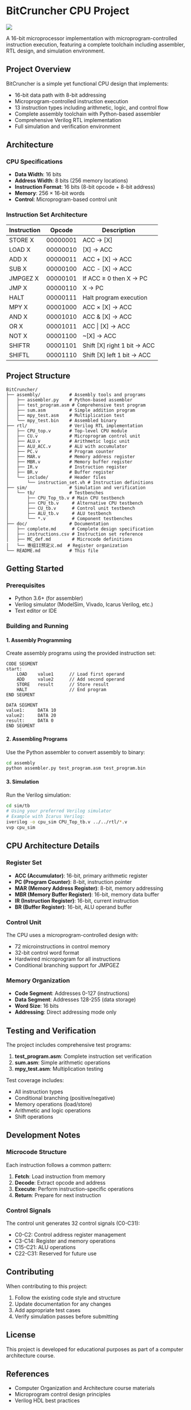 # BitCruncher CPU Project

[![](doc/bitcruncher.png)](https://github.com/SCaAg/BitCruncher/blob/main/doc/bitcruncher.png)

A 16-bit microprocessor implementation with microprogram-controlled instruction execution, featuring a complete toolchain including assembler, RTL design, and simulation environment.

## Project Overview

BitCruncher is a simple yet functional CPU design that implements:
- 16-bit data path with 8-bit addressing
- Microprogram-controlled instruction execution
- 13 instruction types including arithmetic, logic, and control flow
- Complete assembly toolchain with Python-based assembler
- Comprehensive Verilog RTL implementation
- Full simulation and verification environment

## Architecture

### CPU Specifications
- **Data Width**: 16 bits
- **Address Width**: 8 bits (256 memory locations)
- **Instruction Format**: 16 bits (8-bit opcode + 8-bit address)
- **Memory**: 256 × 16-bit words
- **Control**: Microprogram-based control unit

### Instruction Set Architecture

| Instruction | Opcode | Description |
|-------------|--------|-------------|
| STORE X     | 00000001 | ACC → [X] |
| LOAD X      | 00000010 | [X] → ACC |
| ADD X       | 00000011 | ACC + [X] → ACC |
| SUB X       | 00000100 | ACC - [X] → ACC |
| JMPGEZ X    | 00000101 | If ACC ≥ 0 then X → PC |
| JMP X       | 00000110 | X → PC |
| HALT        | 00000111 | Halt program execution |
| MPY X       | 00001000 | ACC × [X] → ACC |
| AND X       | 00001010 | ACC & [X] → ACC |
| OR X        | 00001011 | ACC \| [X] → ACC |
| NOT X       | 00001100 | ~[X] → ACC |
| SHIFTR      | 00001101 | Shift [X] right 1 bit → ACC |
| SHIFTL      | 00001110 | Shift [X] left 1 bit → ACC |

## Project Structure

```
BitCruncher/
├── assembly/           # Assembly tools and programs
│   ├── assembler.py    # Python-based assembler
│   ├── test_program.asm # Comprehensive test program
│   ├── sum.asm         # Simple addition program
│   ├── mpy_test.asm    # Multiplication test
│   └── mpy_test.bin    # Assembled binary
├── rtl/                # Verilog RTL implementation
│   ├── CPU_top.v       # Top-level CPU module
│   ├── CU.v            # Microprogram control unit
│   ├── ALU.v           # Arithmetic logic unit
│   ├── ALU_ACC.v       # ALU with accumulator
│   ├── PC.v            # Program counter
│   ├── MAR.v           # Memory address register
│   ├── MBR.v           # Memory buffer register
│   ├── IR.v            # Instruction register
│   ├── BR.v            # Buffer register
│   └── include/        # Header files
│       └── instruction_set.vh # Instruction definitions
├── sim/                # Simulation and verification
│   └── tb/             # Testbenches
│       ├── CPU_Top_tb.v # Main CPU testbench
│       ├── CPU_tb.v     # Alternative CPU testbench
│       ├── CU_tb.v      # Control unit testbench
│       ├── ALU_tb.v     # ALU testbench
│       └── *.v          # Component testbenches
├── doc/                # Documentation
│   ├── complete.md      # Complete design specification
│   ├── instructions.csv # Instruction set reference
│   ├── MC_def.md        # Microcode definitions
│   └── 寄组II预定义.md  # Register organization
└── README.md           # This file
```

## Getting Started

### Prerequisites
- Python 3.6+ (for assembler)
- Verilog simulator (ModelSim, Vivado, Icarus Verilog, etc.)
- Text editor or IDE

### Building and Running

#### 1. Assembly Programming
Create assembly programs using the provided instruction set:

```assembly
CODE SEGMENT
start:
    LOAD    value1      // Load first operand
    ADD     value2      // Add second operand
    STORE   result      // Store result
    HALT                // End program
END SEGMENT

DATA SEGMENT
value1:     DATA 10
value2:     DATA 20
result:     DATA 0
END SEGMENT
```

#### 2. Assembling Programs
Use the Python assembler to convert assembly to binary:

```bash
cd assembly
python assembler.py test_program.asm test_program.bin
```

#### 3. Simulation
Run the Verilog simulation:

```bash
cd sim/tb
# Using your preferred Verilog simulator
# Example with Icarus Verilog:
iverilog -o cpu_sim CPU_Top_tb.v ../../rtl/*.v
vvp cpu_sim
```

## CPU Architecture Details

### Register Set
- **ACC (Accumulator)**: 16-bit, primary arithmetic register
- **PC (Program Counter)**: 8-bit, instruction pointer
- **MAR (Memory Address Register)**: 8-bit, memory addressing
- **MBR (Memory Buffer Register)**: 16-bit, memory data buffer
- **IR (Instruction Register)**: 16-bit, current instruction
- **BR (Buffer Register)**: 16-bit, ALU operand buffer

### Control Unit
The CPU uses a microprogram-controlled design with:
- 72 microinstructions in control memory
- 32-bit control word format
- Hardwired microprogram for all instructions
- Conditional branching support for JMPGEZ

### Memory Organization
- **Code Segment**: Addresses 0-127 (instructions)
- **Data Segment**: Addresses 128-255 (data storage)
- **Word Size**: 16 bits
- **Addressing**: Direct addressing mode only

## Testing and Verification

The project includes comprehensive test programs:

1. **test_program.asm**: Complete instruction set verification
2. **sum.asm**: Simple arithmetic operations
3. **mpy_test.asm**: Multiplication testing

Test coverage includes:
- All instruction types
- Conditional branching (positive/negative)
- Memory operations (load/store)
- Arithmetic and logic operations
- Shift operations

## Development Notes

### Microcode Structure
Each instruction follows a common pattern:
1. **Fetch**: Load instruction from memory
2. **Decode**: Extract opcode and address
3. **Execute**: Perform instruction-specific operations
4. **Return**: Prepare for next instruction

### Control Signals
The control unit generates 32 control signals (C0-C31):
- C0-C2: Control address register management
- C3-C14: Register and memory operations
- C15-C21: ALU operations
- C22-C31: Reserved for future use

## Contributing

When contributing to this project:
1. Follow the existing code style and structure
2. Update documentation for any changes
3. Add appropriate test cases
4. Verify simulation passes before submitting

## License

This project is developed for educational purposes as part of a computer architecture course.

## References

- Computer Organization and Architecture course materials
- Microprogram control design principles
- Verilog HDL best practices
